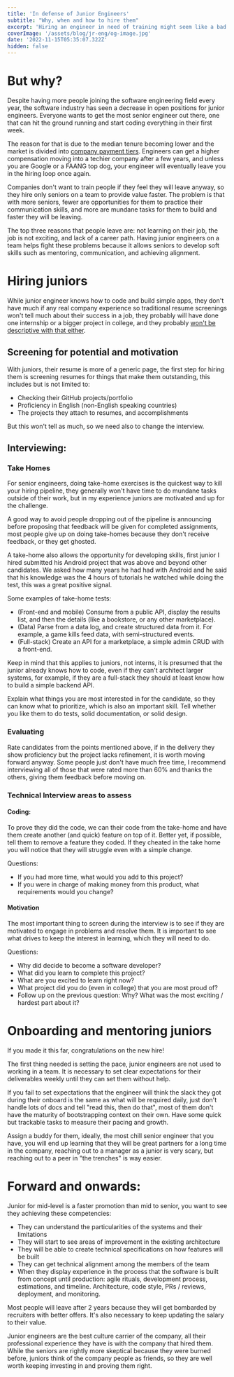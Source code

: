 ```yaml
---
title: 'In defense of Junior Engineers'
subtitle: "Why, when and how to hire them"
excerpt: 'Hiring an engineer in need of training might seem like a bad idea but is a strategy that will pay off in the long run.'
coverImage: '/assets/blog/jr-eng/og-image.jpg'
date: '2022-11-15T05:35:07.322Z'
hidden: false
---
```


# But why?

Despite having more people joining the software engineering field every year, the software industry has seen a decrease in open positions for junior engineers. Everyone wants to get the most senior engineer out there, one that can hit the ground running and start coding everything in their first week.

The reason for that is due to the median tenure becoming lower and the market is divided into [company payment tiers](https://blog.pragmaticengineer.com/software-engineering-salaries-in-the-netherlands-and-europe/). Engineers can get a higher compensation moving into a techier company after a few years, and unless you are Google or a FAANG top dog, your engineer will eventually leave you in the hiring loop once again.

Companies don't want to train people if they feel they will leave anyway, so they hire only seniors on a team to provide value faster. The problem is that with more seniors, fewer are opportunities for them to practice their communication skills, and more are mundane tasks for them to build and faster they will be leaving. 

The top three reasons that people leave are: not learning on their job, the job is not exciting, and lack of a career path. Having junior engineers on a team helps fight these problems because it allows seniors to develop soft skills such as mentoring, communication, and achieving alignment.

# Hiring juniors

While junior engineer knows how to code and build simple apps, they don't have much if any real company experience so traditional resume screenings won't tell much about their success in a job, they probably will have done one internship or a bigger project in college, and they probably [won't be descriptive with that either](/posts/mistakes-to-avoid-in-resume).

## Screening for potential and motivation

With juniors, their resume is more of a generic page, the first step for hiring them is screening resumes for things that make them outstanding, this includes but is not limited to:

* Checking their GitHub projects/portfolio
* Proficiency in English (non-English speaking countries)
* The projects they attach to resumes, and accomplishments

But this won't tell as much, so we need also to change the interview.

## Interviewing:

### Take Homes

For senior engineers, doing take-home exercises is the quickest way to kill your hiring pipeline, they generally won't have time to do mundane tasks outside of their work, but in my experience juniors are motivated and up for the challenge.

A good way to avoid people dropping out of the pipeline is announcing before proposing that feedback will be given for completed assignments, most people give up on doing take-homes because they don't receive feedback, or they get ghosted. 

A take-home also allows the opportunity for developing skills, first junior I hired submitted his Android project that was above and beyond other candidates. We asked how many years he had had with Android and he said that his knowledge was the 4 hours of tutorials he watched while doing the test, this was a great positive signal.

Some examples of take-home tests:

* (Front-end and mobile) Consume from a public API, display the results list, and then the details (like a bookstore, or any other marketplace). 
* (Data) Parse from a data log, and create structured data from it. For example, a game kills feed data, with semi-structured events.
* (Full-stack) Create an API for a marketplace, a simple admin CRUD with a front-end.

Keep in mind that this applies to juniors, not interns, it is presumed that the junior already knows how to code, even if they can't architect larger systems, for example, if they are a full-stack they should at least know how to build a simple backend API.

Explain what things you are most interested in for the candidate, so they can know what to prioritize, which is also an important skill. Tell whether you like them to do tests, solid documentation, or solid design.

### Evaluating

Rate candidates from the points mentioned above, if in the delivery they show proficiency but the project lacks refinement, it is worth moving forward anyway. Some people just don't have much free time, I recommend interviewing all of those that were rated more than 60% and thanks the others, giving them feedback before moving on.

### Technical Interview areas to assess

#### Coding:

To prove they did the code, we can their code from the take-home and have them create another (and quick) feature on top of it. Better yet, if possible, tell them to remove a feature they coded. If they cheated in the take home you will notice that they will struggle even with a simple change. 

Questions:

* If you had more time, what would you add to this project?
* If you were in charge of making money from this product, what requirements would you change?

#### Motivation

The most important thing to screen during the interview is to see if they are motivated to engage in problems and resolve them. It is important to see what drives to keep the interest in learning, which they will need to do.

Questions:

* Why did decide to become a software developer?
* What did you learn to complete this project?
* What are you excited to learn right now?
* What project did you do (even in college) that you are most proud of?
* Follow up on the previous question: Why? What was the most exciting / hardest part about it?

# Onboarding and mentoring juniors

If you made it this far, congratulations on the new hire!

The first thing needed is setting the pace, junior engineers are not used to working in a team. It is necessary to set clear expectations for their deliverables weekly until they can set them without help. 

If you fail to set expectations that the engineer will think the slack they got during their onboard is the same as what will be required daily, just don't handle lots of docs and tell "read this, then do that", most of them don't have the maturity of bootstrapping context on their own. Have some quick but trackable tasks to measure their pacing and growth.

Assign a buddy for them, ideally, the most chill senior engineer that you have, you will end up learning that they will be great partners for a long time in the company, reaching out to a manager as a junior is very scary, but reaching out to a peer in "the trenches" is way easier.

# Forward and onwards:

Junior for mid-level is a faster promotion than mid to senior, you want to see they achieving these competencies:

* They can understand the particularities of the systems and their limitations 
* They will start to see areas of improvement in the existing architecture 
* They will be able to create technical specifications on how features will be built 
* They can get technical alignment among the members of the team
* When they display experience in the process that the software is built from concept until production: agile rituals, development process, estimations, and timeline. Architecture, code style, PRs / reviews, deployment, and monitoring.

Most people will leave after 2 years because they will get bombarded by recruiters with better offers. It's also necessary to keep updating the salary to their value. 

Junior engineers are the best culture carrier of the company, all their professional experience they have is with the company that hired them. While the seniors are rightly more skeptical because they were burned before, juniors think of the company people as friends, so they are well worth keeping investing in and proving them right.